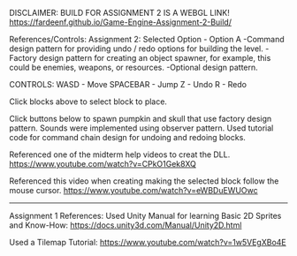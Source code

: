 DISCLAIMER: BUILD FOR ASSIGNMENT 2 IS A WEBGL LINK!
https://fardeenf.github.io/Game-Engine-Assignment-2-Build/

References/Controls:
Assignment 2:
Selected Option - 
Option A
-Command design pattern for providing undo / redo options for building the level.
-Factory design pattern for creating an object spawner, for example, this could be enemies, weapons, or resources.
-Optional design pattern.

CONTROLS: WASD - Move
          SPACEBAR - Jump
          Z - Undo
          R - Redo

Click blocks above to select block to place.

Click buttons below to spawn pumpkin and skull that use factory design pattern.
Sounds were implemented using observer pattern.
Used tutorial code for command chain design for undoing and redoing blocks.

Referenced one of the midterm help videos to creat the DLL.
https://www.youtube.com/watch?v=CPkO1Gek8XQ

Referenced this video when creating making the selected block follow the mouse cursor.
https://www.youtube.com/watch?v=eWBDuEWUOwc

---------------------------------------------------------------------------------------------------
Assignment 1 References:
Used Unity Manual for learning Basic 2D Sprites and Know-How:
https://docs.unity3d.com/Manual/Unity2D.html

Used a Tilemap Tutorial:
https://www.youtube.com/watch?v=1w5VEgXBo4E
